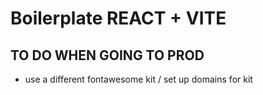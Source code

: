 # Boilerplate REACT + VITE

## TO DO WHEN GOING TO PROD
- use a different fontawesome kit / set up domains for kit
